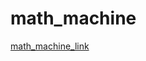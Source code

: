 # math_machine

[math_machine_link](https://www.youtube.com/watch?v=Al_WbyKFpdI&list=PL9SnRnlzoyX32lX7zNawatnGQP7IPLIi5)